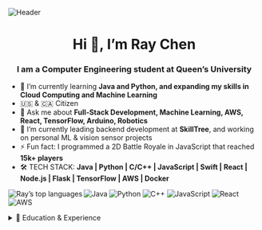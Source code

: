 ![Header](https://capsule-render.vercel.app/api?type=waving\&color=0:6EE7B7,100:3B82F6\&height=200\&section=header\&text=Welcome%20to%20My%20GitHub!\&fontSize=40\&fontColor=ffffff)

<h1 align="center">Hi 👋, I’m Ray Chen</h1>
<h3 align="center">I am a Computer Engineering student at Queen’s University</h3>

* 🌱 I’m currently learning **Java and Python, and expanding my skills in Cloud Computing and Machine Learning**
* 🇺🇸 & 🇨🇦 Citizen
* 💬 Ask me about **Full-Stack Development, Machine Learning, AWS, React, TensorFlow, Arduino, Robotics**
* 🔭 I’m currently leading backend development at **SkillTree**, and working on personal ML & vision sensor projects
* ⚡ Fun fact: I programmed a 2D Battle Royale in JavaScript that reached **15k+ players**
* 🛠️ TECH STACK: **Java | Python | C/C++ | JavaScript | Swift | React | Node.js | Flask | TensorFlow | AWS | Docker**

<p><img align="left" src="https://github-readme-stats.vercel.app/api/top-langs?username=Raye92&show_icons=true&locale=en&theme=tokyonight&layout=compact" alt="Ray’s top languages" /></p>

![Java](https://img.shields.io/badge/Java-17-red?logo=java\&logoColor=white)
![Python](https://img.shields.io/badge/Python-3.10-blue?logo=python\&logoColor=white)
![C++](https://img.shields.io/badge/C%2B%2B-17-brightgreen?logo=c%2B%2B\&logoColor=white)
![JavaScript](https://img.shields.io/badge/JavaScript-ES6-yellow?logo=javascript\&logoColor=white)
![React](https://img.shields.io/badge/React-18-blue?logo=react\&logoColor=white)
![AWS](https://img.shields.io/badge/AWS-Amazon-yellow?logo=amazon-aws\&logoColor=white)

<details>
  <summary>📖 Education & Experience</summary>

**Queen’s University**, Kingston, ON
Bachelor of Science in Computer Engineering, Innovation Stream
Sep 2023 – May 2027&#x20;


> “Strive not to be a success, but rather to be of value.” – Albert Einstein

Feel free to connect!
📫 raysworld.streamlit.app | linkedin.com/in/raye92
